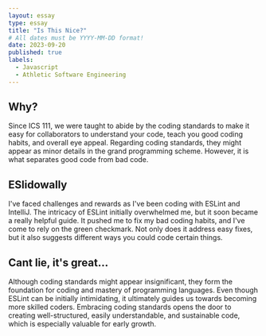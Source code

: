```yaml
---
layout: essay
type: essay
title: "Is This Nice?"
# All dates must be YYYY-MM-DD format!
date: 2023-09-20
published: true
labels:
  - Javascript
  - Athletic Software Engineering
---
```




## Why?
 Since ICS 111, we were taught to abide by the coding standards to make it easy for collaborators to understand your code, teach you good coding habits, and overall eye appeal. Regarding coding standards, they might appear as minor details in the grand programming scheme. However, it is what separates good code from bad code.

## ESlidowally
I've faced challenges and rewards as I've been coding with ESLint and IntelliJ. The intricacy of ESLint initially overwhelmed me, but it soon became a really helpful guide. It pushed me to fix my bad coding habits, and I've come to rely on the green checkmark. Not only does it address easy fixes, but it also suggests different ways you could code certain things.

## Cant lie, it's great...
Although coding standards might appear insignificant, they form the foundation for coding and mastery of programming languages. Even though ESLint can be initially intimidating, it ultimately guides us towards becoming more skilled coders. Embracing coding standards opens the door to creating well-structured, easily understandable, and sustainable code, which is especially valuable for early growth.
